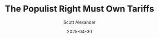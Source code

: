 ---
layout: podcast
title: "The Populist Right Must Own Tariffs"
author: Scott Alexander
description: https://www.astralcodexten.com/p/the-populist-right-must-own-tariffs
date: 2025-04-30
length: 2011415
duration: 503
guid: the-populist-right-must-own-tariffs
---